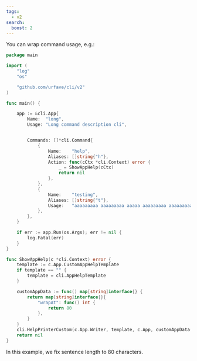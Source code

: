 ```yaml
---
tags:
  - v2
search:
  boost: 2
---
```


You can wrap command usage, e.g.:

<!-- {
  "args": ["help"],
  "output": "NAME:
   long - Long command description cli

USAGE:
   long  command [command options] [arguments...]

COMMANDS:
   help, h     
   testing, t  aaaaaaaaa aaaaaaaaa aaaaa aaaaaaaaa aaaaaaaaaaaaaaa aaaaa
               aaaaaaaaaaaa aaa aa aaaaaa aa aaaa"
} -->
```go
package main

import (
	"log"
	"os"

	"github.com/urfave/cli/v2"
)

func main() {

	app := &cli.App{
		Name:  "long",
		Usage: "Long command description cli",


		Commands: []*cli.Command{
			{
				Name:    "help",
				Aliases: []string{"h"},
				Action: func(cCtx *cli.Context) error {
					_ = ShowAppHelp(cCtx)
					return nil
				},
			},
			{
				Name:    "testing",
				Aliases: []string{"t"},
				Usage:   "aaaaaaaaa aaaaaaaaa aaaaa aaaaaaaaa aaaaaaaaaaaaaaa aaaaa aaaaaaaaaaaa aaa aa aaaaaa aa aaaa",
			},
		},
	}

	if err := app.Run(os.Args); err != nil {
		log.Fatal(err)
	}
}

func ShowAppHelp(c *cli.Context) error {
	template := c.App.CustomAppHelpTemplate
	if template == "" {
		template = cli.AppHelpTemplate
	}

	customAppData := func() map[string]interface{} {
		return map[string]interface{}{
			"wrapAt": func() int {
				return 80
			},
		}
	}
	cli.HelpPrinterCustom(c.App.Writer, template, c.App, customAppData())
	return nil
}
```

In this example, we fix sentence length to 80 characters.

